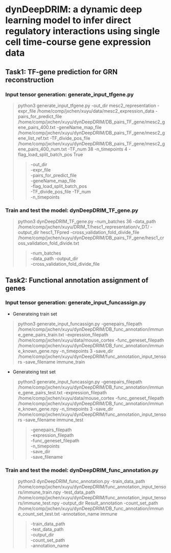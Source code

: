 # dynDeepDRIM: a dynamic deep learning model to infer direct regulatory interactions using single cell time-course gene expression data

## Task1: TF-gene prediction for GRN reconstruction
### Input tensor generation: generate_input_tfgene.py
> python3 generate_input_tfgene.py -out_dir mesc2_representation -expr_file /home/comp/jxchen/xuyu/data/mesc2_expression_data -pairs_for_predict_file /home/comp/jxchen/xuyu/dynDeepDRIM/DB_pairs_TF_gene/mesc2_gene_pairs_400.txt -geneName_map_file /home/comp/jxchen/xuyu/dynDeepDRIM/DB_pairs_TF_gene/mesc2_gene_list_ref.txt -TF_divide_pos_file /home/comp/jxchen/xuyu/dynDeepDRIM/DB_pairs_TF_gene/mesc2_gene_pairs_400_num.txt -TF_num 38 -n_timepoints 4 -flag_load_split_batch_pos True
>> -out_dir  
>> -expr_file  
>> -pairs_for_predict_file  
>> -geneName_map_file  
>> -flag_load_split_batch_pos  
>> -TF_divide_pos_file
>> -TF_num  
>> -n_timepoints

### Train and test the model: dynDeepDRIM_TF_gene.py
> python3 dynDeepDRIM_TF_gene.py -num_batches 36 -data_path /home/comp/jxchen/xuyu/DRIM_T/hesc1_representation/v_DT/ -output_dir hesc1_TFpred -cross_validation_fold_divide_file /home/comp/jxchen/xuyu/dynDeepDRIM/DB_pairs_TF_gene/hesc1_cross_validation_fold_divide.txt
>> -num_batches  
>> -data_path
>> -output_dir  
>> -cross_validation_fold_divide_file


## Task2: Functional annotation assignment of genes
### Input tensor generation: generate_input_funcassign.py
+ Generateing train set
> python3 generate_input_funcassign.py -genepairs_filepath /home/comp/jxchen/xuyu/dynDeepDRIM/DB_func_annotation/immune_gene_pairs_train.txt -expression_filepath /home/comp/jxchen/xuyu/data/mouse_cortex -func_geneset_filepath /home/comp/jxchen/xuyu/dynDeepDRIM/DB_func_annotation/immune_known_gene.npy -n_timepoints 3 -save_dir /home/comp/jxchen/xuyu/dynDeepDRIM/func_annotation_input_tensors -save_filename immune_train
+ Generateing test set
>python3 generate_input_funcassign.py -genepairs_filepath /home/comp/jxchen/xuyu/dynDeepDRIM/DB_func_annotation/immune_gene_pairs_test.txt -expression_filepath /home/comp/jxchen/xuyu/data/mouse_cortex -func_geneset_filepath /home/comp/jxchen/xuyu/dynDeepDRIM/DB_func_annotation/immune_known_gene.npy -n_timepoints 3 -save_dir /home/comp/jxchen/xuyu/dynDeepDRIM/func_annotation_input_tensors -save_filename immune_test
>> -genepairs_filepath  
>> -expression_filepath  
>> -func_geneset_filepath  
>> -n_timepoints  
>> -save_dir  
>> -save_filename

### Train and test the model: dynDeepDRIM_func_annotation.py
> python3 dynDeepDRIM_func_annotation.py -train_data_path /home/comp/jxchen/xuyu/dynDeepDRIM/func_annotation_input_tensors/immune_train.npy -test_data_path /home/comp/jxchen/xuyu/dynDeepDRIM/func_annotation_input_tensors/immune_test.npy -output_dir Result_annotation -count_set_path /home/comp/jxchen/xuyu/dynDeepDRIM/DB_func_annotation/immune_count_set_test.txt -annotation_name immune
>> -train_data_path  
>> -test_data_path  
>> -output_dir  
>> -count_set_path  
>> -annotation_name  


